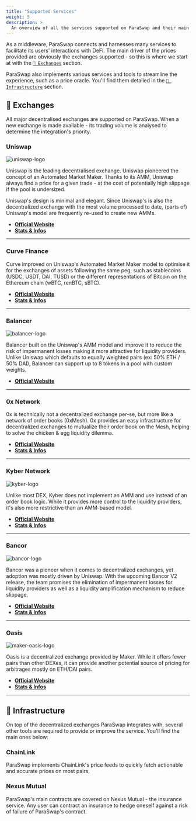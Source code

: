 ```yaml
---
title: "Supported Services"
weight: 5
description: >
  An overview of all the services supported on ParaSwap and their main features.
---
```


As a middleware, ParaSwap connects and harnesses many services to facilitate its users' interactions with DeFi. The main driver of the prices provided are obviously the exchanges supported - so this is where we start at with the [`💱 Exchanges`](#-exchanges) section.

ParaSwap also implements various services and tools to streamline the experience, such as a price oracle. You'll find them detailed in the [`🧰 Infrastructure`](#-infrastructure) section.

## 💱 Exchanges

All major decentralised exchanges are supported on ParaSwap. When a new exchange is made available - its trading volume is analysed to determine the integration's priority.

### Uniswap

![uniswap-logo](/images/DEX/uniswap.png) 

Uniswap is the leading decentralised exchange. Uniswap pioneered the concept of an Automated Market Maker. Thanks to its AMM, Uniswap always find a price for a given trade - at the cost of potentially high slippage if the pool is undersized.

Uniswap's design is minimal and elegant. Since Uniswap's is also the decentralized exchange with the most volume processed to date, (parts of) Uniswap's model are frequently re-used to create new AMMs.

- **[Official Website](https://uniswap.exchange/)**
- **[Stats & Infos](https://uniswap.info/)**

---

### Curve Finance

Curve improved on Uniswap's Automated Market Maker model to optimise it for the exchanges of assets following the same peg, such as stablecoins (USDC, USDT, DAI, TUSD) or the different representations of Bitcoin on the Ethereum chain (wBTC, renBTC, sBTC).

- **[Official Website](https://www.curve.fi/)**
- **[Stats & Infos](https://www.curve.fi/combinedstats)**

---

### Balancer

![balancer-logo](/images/DEX/balancer.png)

Balancer built on the Uniswap's AMM model and improve it to reduce the risk of impermanent losses making it more attractive for liquidity providers. Unlike Uniswap which defaults to equally weighted pairs (ex: 50% ETH / 50% DAI), Balancer can support up to 8 tokens in a pool with custom weights.

- **[Official Website](https://balancer.exchange/)**

---

### 0x Network

0x is technically not a decentralized exchange per-se, but more like a network of order books (0xMesh). 0x provides an easy infrastructure for decentralized exchanges to mutualize their order book on the Mesh, helping to solve the chicken & egg liquidity dilemma. 

- **[Official Website](https://0x.org/)**
- **[Stats & Infos](https://0xtracker.com/)**

---

### Kyber Network

![kyber-logo](/images/DEX/kyber.png)

Unlike most DEX, Kyber does not implement an AMM and use instead of an order book logic. While it provides more control to the liquidity providers, it's also more restrictive than an AMM-based model. 

- **[Official Website](https://kyber.network/)**
- **[Stats & Infos](https://tracker.kyber.network/#/)**

---

### Bancor

![bancor-logo](/images/DEX/bancor.png)

Bancor was a pioneer when it comes to decentralized exchanges, yet adoption was mostly driven by Uniswap. With the upcoming Bancor V2 release, the team promises the elimination of impermanent losses for liquidity providers as well as a liquidity amplification mechanism to reduce slippage. 

- **[Official Website](https://www.bancor.network/)**
- **[Stats & Infos](https://bancor-network.info/)**

---

### Oasis

![maker-oasis-logo](/images/DEX/maker.jpg)

Oasis is a decentralized exchange provided by Maker. While it offers fewer pairs than other DEXes, it can provide another potential source of pricing for arbitrages mostly on ETH/DAI pairs.

- **[Official Website](https://oasis.app/)**
- **[Stats & Infos](https://bloxy.info/dexes/0x14fbca95be7e99c15cc2996c6c9d841e54b79425)**

---

## 🧰 Infrastructure

On top of the decentralized exchanges ParaSwap integrates with, several other tools are required to provide or improve the service. You'll find the main ones below:

### ChainLink

ParaSwap implements ChainLink's price feeds to quickly fetch actionable and accurate prices on most pairs.

### Nexus Mutual

ParaSwap's main contracts are covered on Nexus Mutual - the insurance service. Any user can contract an insurance to hedge oneself against a risk of failure of ParaSwap's contract.